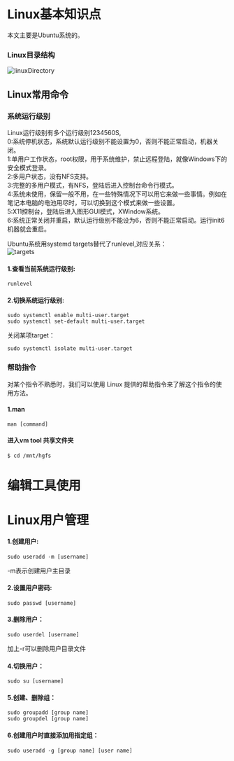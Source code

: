 # Linux基本知识点

本文主要是Ubuntu系统的。

### Linux目录结构
![linuxDirectory](https://github.com/HumorLogic/TechDocments/blob/master/Linux/images/flowchart-LinuxDirectoryStructure.png)  

## Linux常用命令  

### 系统运行级别
Linux运行级别有多个运行级别1234560S,  
0:系统停机状态，系统默认运行级别不能设置为0，否则不能正常启动，机器关闭。  
1:单用户工作状态，root权限，用于系统维护，禁止远程登陆，就像Windows下的安全模式登录。  
2:多用户状态，没有NFS支持。  
3:完整的多用户模式，有NFS，登陆后进入控制台命令行模式。    
4:系统未使用，保留一般不用，在一些特殊情况下可以用它来做一些事情。例如在笔记本电脑的电池用尽时，可以切换到这个模式来做一些设置。  
5:X11控制台，登陆后进入图形GUI模式，XWindow系统。  
6:系统正常关闭并重启，默认运行级别不能设为6，否则不能正常启动。运行init6机器就会重启。

Ubuntu系统用systemd targets替代了runlevel,对应关系：  
 ![targets](https://github.com/HumorLogic/TechDocments/blob/master/Linux/images/targets.png)  
 

#### 1.查看当前系统运行级别:
``` 
runlevel
```

#### 2.切换系统运行级别:
``` 
sudo systemctl enable multi-user.target
sudo systemctl set-default multi-user.target
```  
关闭某项target：  
``` 
sudo systemctl isolate multi-user.target
```  


### 帮助指令  
对某个指令不熟悉时，我们可以使用 Linux 提供的帮助指令来了解这个指令的使用方法。  

#### 1.man   
``` 
man [command]
```










#### 进入vm tool 共享文件夹
```
$ cd /mnt/hgfs
```

# 编辑工具使用

# Linux用户管理

#### 1.创建用户:
``` 
sudo useradd -m [username]
```
-m表示创建用户主目录  

#### 2.设置用户密码:
``` 
sudo passwd [username]
```  
#### 3.删除用户：
``` 
sudo userdel [username]
```
加上-r可以删除用户目录文件  
#### 4.切换用户：
``` 
sudo su [username]
```

#### 5.创建、删除组：
``` 
sudo groupadd [group name]  
sudo groupdel [group name]
```
#### 6.创建用户时直接添加用指定组：
``` 
sudo useradd -g [group name] [user name]  
```
